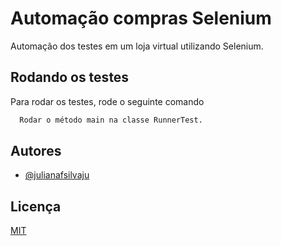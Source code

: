 
# Automação compras Selenium

Automação dos testes em um loja virtual utilizando Selenium.


## Rodando os testes

Para rodar os testes, rode o seguinte comando

```bash
  Rodar o método main na classe RunnerTest. 
```


## Autores

- [@julianafsilvaju](https://www.github.com/julianafsilvaju)


## Licença

[MIT](https://choosealicense.com/licenses/mit/)


